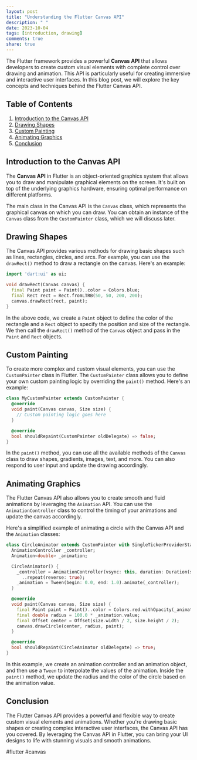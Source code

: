 ```yaml
---
layout: post
title: "Understanding the Flutter Canvas API"
description: " "
date: 2023-10-04
tags: [introduction, drawing]
comments: true
share: true
---
```


The Flutter framework provides a powerful **Canvas API** that allows developers to create custom visual elements with complete control over drawing and animation. This API is particularly useful for creating immersive and interactive user interfaces. In this blog post, we will explore the key concepts and techniques behind the Flutter Canvas API.

## Table of Contents
1. [Introduction to the Canvas API](#introduction-to-the-canvas-api)
2. [Drawing Shapes](#drawing-shapes)
3. [Custom Painting](#custom-painting)
4. [Animating Graphics](#animating-graphics)
5. [Conclusion](#conclusion)

## Introduction to the Canvas API

The **Canvas API** in Flutter is an object-oriented graphics system that allows you to draw and manipulate graphical elements on the screen. It's built on top of the underlying graphics hardware, ensuring optimal performance on different platforms.

The main class in the Canvas API is the `Canvas` class, which represents the graphical canvas on which you can draw. You can obtain an instance of the `Canvas` class from the `CustomPainter` class, which we will discuss later.

## Drawing Shapes

The Canvas API provides various methods for drawing basic shapes such as lines, rectangles, circles, and arcs. For example, you can use the `drawRect()` method to draw a rectangle on the canvas. Here's an example:

```dart
import 'dart:ui' as ui;

void drawRect(Canvas canvas) {
  final Paint paint = Paint()..color = Colors.blue;
  final Rect rect = Rect.fromLTRB(50, 50, 200, 200);
  canvas.drawRect(rect, paint);
}
```

In the above code, we create a `Paint` object to define the color of the rectangle and a `Rect` object to specify the position and size of the rectangle. We then call the `drawRect()` method of the `Canvas` object and pass in the `Paint` and `Rect` objects.

## Custom Painting

To create more complex and custom visual elements, you can use the `CustomPainter` class in Flutter. The `CustomPainter` class allows you to define your own custom painting logic by overriding the `paint()` method. Here's an example:

```dart
class MyCustomPainter extends CustomPainter {
  @override
  void paint(Canvas canvas, Size size) {
    // Custom painting logic goes here
  }

  @override
  bool shouldRepaint(CustomPainter oldDelegate) => false;
}
```

In the `paint()` method, you can use all the available methods of the `Canvas` class to draw shapes, gradients, images, text, and more. You can also respond to user input and update the drawing accordingly.

## Animating Graphics

The Flutter Canvas API also allows you to create smooth and fluid animations by leveraging the `Animation` API. You can use the `AnimationController` class to control the timing of your animations and update the canvas accordingly.

Here's a simplified example of animating a circle with the Canvas API and the `Animation` classes:

```dart
class CircleAnimator extends CustomPainter with SingleTickerProviderStateMixin {
  AnimationController _controller;
  Animation<double> _animation;

  CircleAnimator() {
    _controller = AnimationController(vsync: this, duration: Duration(seconds: 1))
      ..repeat(reverse: true);
    _animation = Tween(begin: 0.0, end: 1.0).animate(_controller);
  }

  @override
  void paint(Canvas canvas, Size size) {
    final Paint paint = Paint()..color = Colors.red.withOpacity(_animation.value);
    final double radius = 100.0 * _animation.value;
    final Offset center = Offset(size.width / 2, size.height / 2);
    canvas.drawCircle(center, radius, paint);
  }

  @override
  bool shouldRepaint(CircleAnimator oldDelegate) => true;
}
```

In this example, we create an animation controller and an animation object, and then use a `Tween` to interpolate the values of the animation. Inside the `paint()` method, we update the radius and the color of the circle based on the animation value.

## Conclusion

The Flutter Canvas API provides a powerful and flexible way to create custom visual elements and animations. Whether you're drawing basic shapes or creating complex interactive user interfaces, the Canvas API has you covered. By leveraging the Canvas API in Flutter, you can bring your UI designs to life with stunning visuals and smooth animations.

#flutter #canvas